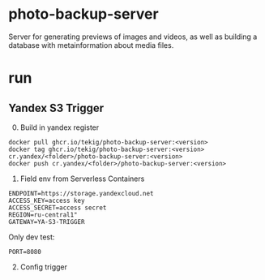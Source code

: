 # photo-backup-server

Server for generating previews of images and videos, as well as building a database with metainformation about media files.

# run
## Yandex S3 Trigger
0. Build in yandex register
```
docker pull ghcr.io/tekig/photo-backup-server:<version>
docker tag ghcr.io/tekig/photo-backup-server:<version> cr.yandex/<folder>/photo-backup-server:<version>
docker push cr.yandex/<folder>/photo-backup-server:<version>
```
1. Field env from Serverless Containers
```
ENDPOINT=https://storage.yandexcloud.net
ACCESS_KEY=access key
ACCESS_SECRET=access secret
REGION=ru-central1"
GATEWAY=YA-S3-TRIGGER

```
Only dev test:
```
PORT=8080
```
2. Config trigger


